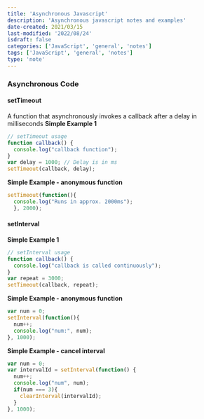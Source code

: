 ```yaml
---
title: 'Asynchronous Javascript'
description: 'Asynchronous javascript notes and examples'
date-created: 2021/03/15
last-modified: '2022/08/24'
isdraft: false
categories: ['JavaScript', 'general', 'notes']
tags: ['JavaScript', 'general', 'notes']
type: 'note'
---
```


### Asynchronous Code

#### setTimeout

A function that asynchronously invokes a callback after a delay in milliseconds
**Simple Example 1**

```JavaScript
// setTimeout usage
function callback() {
  console.log("callback function");
}
var delay = 1000; // Delay is in ms
setTimeout(callback, delay);
```

**Simple Example - anonymous function**

```JavaScript
setTimeout(function(){
  console.log("Runs in approx. 2000ms");
  }, 2000);
```

#### setInterval

**Simple Example 1**

```JavaScript
// setInterval usage
function callback() {
  console.log("callback is called continuously");
}
var repeat = 3000;
setTimeout(callback, repeat);
```

**Simple Example - anonymous function**

```JavaScript
var num = 0;
setInterval(function(){
  num++;
  console.log("num:", num);
}, 1000);
```

**Simple Example - cancel interval**

```JavaScript
var num = 0;
var intervalId = setInterval(function() {
  num++;
  console.log("num", num);
  if(num === 3){
    clearInterval(intervalId);
  }
}, 1000);
```
